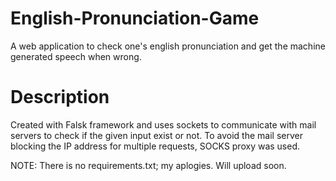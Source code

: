# English-Pronunciation-Game
A web application to check one's english pronunciation and get the machine generated speech when wrong.

# Description
Created with Falsk framework and uses sockets to communicate with mail servers to check if the given input exist or not.
To avoid the mail server blocking the IP address for multiple requests, SOCKS proxy was used.

NOTE: There is no requirements.txt; my aplogies.
Will upload soon.

